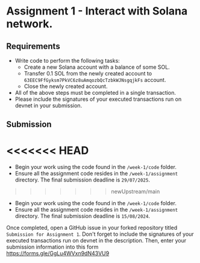 # Assignment 1 - Interact with Solana network.

## Requirements

-   Write code to perform the following tasks:
    -   Create a new Solana account with a balance of some SOL.
    -   Transfer 0.1 SOL from the newly created account to
        `63EEC9FfGyksm7PkVC6z8uAmqozbQcTzbkWJNsgqjkFs` account.
    -   Close the newly created account.
-   All of the above steps must be completed in a single transaction.
-   Please include the signatures of your executed transactions run on devnet in your submission.

## Submission
<<<<<<< HEAD
=======
- Begin your work using the code found in the `/week-1/code` folder.
- Ensure all the assignment code resides in the `/week-1/assignment` directory. The final submission deadline is `29/07/2025`.
>>>>>>> newUpstream/main

-   Begin your work using the code found in the `/week-1/code` folder.
-   Ensure all the assignment code resides in the `/week-1/assignment` directory. The final
    submission deadline is `15/08/2024`.

Once completed, open a GitHub issue in your forked repository titled `Submission for Assignment 1`.
Don't forget to include the signatures of your executed transactions run on devnet in the
description. Then, enter your submission information into this form
https://forms.gle/GgLu4WVxn9dN43VU9
